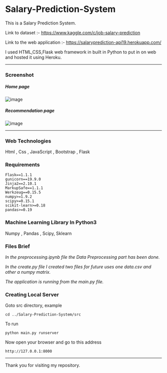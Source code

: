 # Salary-Prediction-System
This is a Salary Prediction System.

Link to dataset :- https://www.kaggle.com/c/job-salary-prediction

Link to the web application :- https://salaryprediction-api19.herokuapp.com/

I used HTML,CSS,Flask web framework in built in Python to put in on web and hosted it using Heroku.

***
### Screenshot

##### Home page

![image](https://user-images.githubusercontent.com/59951582/137630663-ce305f38-e963-4f58-9231-505c313c41ca.png)


##### Recommendation page
![image](https://user-images.githubusercontent.com/59951582/137630631-164a6b1d-cd6f-4d32-ad9f-db2c6cc4ca64.png)

***
### Web Technologies
Html , Css , JavaScript , Bootstrap , Flask

### Requirements
```
Flask==1.1.1
gunicorn==19.9.0
Jinja2==2.10.1
MarkupSafe==1.1.1
Werkzeug==0.15.5
numpy>=1.9.2
scipy>=0.15.1
scikit-learn>=0.18
pandas>=0.19
```
### Machine Learning Library In Python3

Numpy , Pandas , Scipy, Sklearn

### Files Brief

*In the preprocessing.ipynb file the Data Preprocessing part has been done.* 

*In the create.py file I created two files for future uses one data.csv and other a numpy matrix.*

*The application is running from the main.py file.*

### Creating Local Server

Goto src directory, example

```
cd ../Salary-Prediction-System/src
```
To run
```
python main.py runserver
```
Now open your browser and go to this address
```
http://127.0.0.1:8000
```
***
Thank you for visiting my repository.

